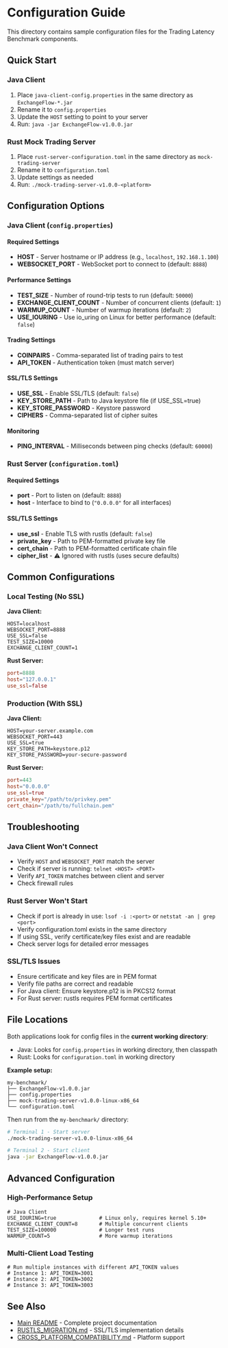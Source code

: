 # Configuration Guide

This directory contains sample configuration files for the Trading Latency Benchmark components.

## Quick Start

### Java Client

1. Place `java-client-config.properties` in the same directory as `ExchangeFlow-*.jar`
2. Rename it to `config.properties`
3. Update the `HOST` setting to point to your server
4. Run: `java -jar ExchangeFlow-v1.0.0.jar`

### Rust Mock Trading Server

1. Place `rust-server-configuration.toml` in the same directory as `mock-trading-server`
2. Rename it to `configuration.toml`
3. Update settings as needed
4. Run: `./mock-trading-server-v1.0.0-<platform>`

## Configuration Options

### Java Client (`config.properties`)

#### Required Settings
- **HOST** - Server hostname or IP address (e.g., `localhost`, `192.168.1.100`)
- **WEBSOCKET_PORT** - WebSocket port to connect to (default: `8888`)

#### Performance Settings
- **TEST_SIZE** - Number of round-trip tests to run (default: `50000`)
- **EXCHANGE_CLIENT_COUNT** - Number of concurrent clients (default: `1`)
- **WARMUP_COUNT** - Number of warmup iterations (default: `2`)
- **USE_IOURING** - Use io_uring on Linux for better performance (default: `false`)

#### Trading Settings
- **COINPAIRS** - Comma-separated list of trading pairs to test
- **API_TOKEN** - Authentication token (must match server)

#### SSL/TLS Settings
- **USE_SSL** - Enable SSL/TLS (default: `false`)
- **KEY_STORE_PATH** - Path to Java keystore file (if USE_SSL=true)
- **KEY_STORE_PASSWORD** - Keystore password
- **CIPHERS** - Comma-separated list of cipher suites

#### Monitoring
- **PING_INTERVAL** - Milliseconds between ping checks (default: `60000`)

### Rust Server (`configuration.toml`)

#### Required Settings
- **port** - Port to listen on (default: `8888`)
- **host** - Interface to bind to (`"0.0.0.0"` for all interfaces)

#### SSL/TLS Settings
- **use_ssl** - Enable TLS with rustls (default: `false`)
- **private_key** - Path to PEM-formatted private key file
- **cert_chain** - Path to PEM-formatted certificate chain file
- **cipher_list** - ⚠️ Ignored with rustls (uses secure defaults)

## Common Configurations

### Local Testing (No SSL)

**Java Client:**
```properties
HOST=localhost
WEBSOCKET_PORT=8888
USE_SSL=false
TEST_SIZE=10000
EXCHANGE_CLIENT_COUNT=1
```

**Rust Server:**
```toml
port=8888
host="127.0.0.1"
use_ssl=false
```

### Production (With SSL)

**Java Client:**
```properties
HOST=your-server.example.com
WEBSOCKET_PORT=443
USE_SSL=true
KEY_STORE_PATH=keystore.p12
KEY_STORE_PASSWORD=your-secure-password
```

**Rust Server:**
```toml
port=443
host="0.0.0.0"
use_ssl=true
private_key="/path/to/privkey.pem"
cert_chain="/path/to/fullchain.pem"
```

## Troubleshooting

### Java Client Won't Connect
- Verify `HOST` and `WEBSOCKET_PORT` match the server
- Check if server is running: `telnet <HOST> <PORT>`
- Verify `API_TOKEN` matches between client and server
- Check firewall rules

### Rust Server Won't Start
- Check if port is already in use: `lsof -i :<port>` or `netstat -an | grep <port>`
- Verify configuration.toml exists in the same directory
- If using SSL, verify certificate/key files exist and are readable
- Check server logs for detailed error messages

### SSL/TLS Issues
- Ensure certificate and key files are in PEM format
- Verify file paths are correct and readable
- For Java client: Ensure keystore.p12 is in PKCS12 format
- For Rust server: rustls requires PEM format certificates

## File Locations

Both applications look for config files in the **current working directory**:
- Java: Looks for `config.properties` in working directory, then classpath
- Rust: Looks for `configuration.toml` in working directory

**Example setup:**
```
my-benchmark/
├── ExchangeFlow-v1.0.0.jar
├── config.properties
├── mock-trading-server-v1.0.0-linux-x86_64
└── configuration.toml
```

Then run from the `my-benchmark/` directory:
```bash
# Terminal 1 - Start server
./mock-trading-server-v1.0.0-linux-x86_64

# Terminal 2 - Start client
java -jar ExchangeFlow-v1.0.0.jar
```

## Advanced Configuration

### High-Performance Setup
```properties
# Java Client
USE_IOURING=true              # Linux only, requires kernel 5.10+
EXCHANGE_CLIENT_COUNT=8       # Multiple concurrent clients
TEST_SIZE=100000              # Longer test runs
WARMUP_COUNT=5                # More warmup iterations
```

### Multi-Client Load Testing
```properties
# Run multiple instances with different API_TOKEN values
# Instance 1: API_TOKEN=3001
# Instance 2: API_TOKEN=3002
# Instance 3: API_TOKEN=3003
```

## See Also

- [Main README](../README.md) - Complete project documentation
- [RUSTLS_MIGRATION.md](../RUSTLS_MIGRATION.md) - SSL/TLS implementation details
- [CROSS_PLATFORM_COMPATIBILITY.md](../CROSS_PLATFORM_COMPATIBILITY.md) - Platform support
